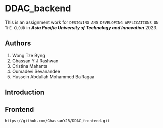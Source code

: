 # DDAC_backend

This is an assignment work for `DESIGNING AND DEVELOPING APPLICATIONS ON THE CLOUD` in ***Asia Pacific University of Technology and Innovation*** 2023. 

## Authors
1. Wong Tze Byng
2. Ghassan Y J Rashwan
3. Cristina Mahanta
4. Oumadevi Sevanandee
5. Hussein Abdullah Mohammed Ba Ragaa

## Introduction


## Frontend

```https://github.com/GhassanYJR/DDAC_frontend.git```
